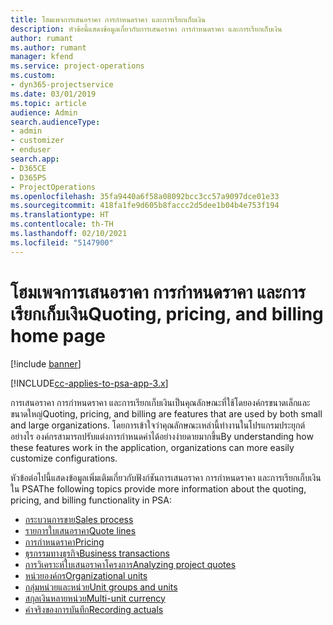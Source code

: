 ```yaml
---
title: โฮมเพจการเสนอราคา การกำหนดราคา และการเรียกเก็บเงิน
description: หัวข้อนี้แสดงข้อมูลเกี่ยวกับการเสนอราคา การกำหนดราคา และการเรียกเก็บเงิน
author: rumant
ms.author: rumant
manager: kfend
ms.service: project-operations
ms.custom:
- dyn365-projectservice
ms.date: 03/01/2019
ms.topic: article
audience: Admin
search.audienceType:
- admin
- customizer
- enduser
search.app:
- D365CE
- D365PS
- ProjectOperations
ms.openlocfilehash: 35fa9440a6f58a08092bcc3cc57a9097dce01e33
ms.sourcegitcommit: 418fa1fe9d605b8faccc2d5dee1b04b4e753f194
ms.translationtype: HT
ms.contentlocale: th-TH
ms.lasthandoff: 02/10/2021
ms.locfileid: "5147900"
---
```

# <a name="quoting-pricing-and-billing-home-page"></a><span data-ttu-id="f788f-103">โฮมเพจการเสนอราคา การกำหนดราคา และการเรียกเก็บเงิน</span><span class="sxs-lookup"><span data-stu-id="f788f-103">Quoting, pricing, and billing home page</span></span>

[!include [banner](../includes/psa-now-project-operations.md)]

[!INCLUDE[cc-applies-to-psa-app-3.x](../includes/cc-applies-to-psa-app-3x.md)]

<span data-ttu-id="f788f-104">การเสนอราคา การกำหนดราคา และการเรียกเก็บเงินเป็นคุณลักษณะที่ใช้โดยองค์กรขนาดเล็กและขนาดใหญ่</span><span class="sxs-lookup"><span data-stu-id="f788f-104">Quoting, pricing, and billing are features that are used by both small and large organizations.</span></span> <span data-ttu-id="f788f-105">โดยการเข้าใจว่าคุณลักษณะเหล่านี้ทำงานในโปรแกรมประยุกต์อย่างไร องค์กรสามารถปรับแต่งการกำหนดค่าได้อย่างง่ายดายมากขึ้น</span><span class="sxs-lookup"><span data-stu-id="f788f-105">By understanding how these features work in the application, organizations can more easily customize configurations.</span></span>

<span data-ttu-id="f788f-106">หัวข้อต่อไปนี้แสดงข้อมูลเพิ่มเติมเกี่ยวกับฟังก์ชันการเสนอราคา การกำหนดราคา และการเรียกเก็บเงินใน PSA</span><span class="sxs-lookup"><span data-stu-id="f788f-106">The following topics provide more information about the quoting, pricing, and billing functionality in PSA:</span></span>

- [<span data-ttu-id="f788f-107">กระบวนการขาย</span><span class="sxs-lookup"><span data-stu-id="f788f-107">Sales process</span></span>](basic-sales-process.md)
- [<span data-ttu-id="f788f-108">รายการใบเสนอราคา</span><span class="sxs-lookup"><span data-stu-id="f788f-108">Quote lines</span></span>](basic-quote-lines.md)
- [<span data-ttu-id="f788f-109">การกำหนดราคา</span><span class="sxs-lookup"><span data-stu-id="f788f-109">Pricing</span></span>](basic-pricing.md)
- [<span data-ttu-id="f788f-110">ธุรกรรมทางธุรกิจ</span><span class="sxs-lookup"><span data-stu-id="f788f-110">Business transactions</span></span>](basic-business-transactions.md)
- [<span data-ttu-id="f788f-111">การวิเคราะห์ใบเสนอราคาโครงการ</span><span class="sxs-lookup"><span data-stu-id="f788f-111">Analyzing project quotes</span></span>](basic-analyzing-quotes.md)
- [<span data-ttu-id="f788f-112">หน่วยองค์กร</span><span class="sxs-lookup"><span data-stu-id="f788f-112">Organizational units</span></span>](advanced-organizational.md)
- [<span data-ttu-id="f788f-113">กลุ่มหน่วยและหน่วย</span><span class="sxs-lookup"><span data-stu-id="f788f-113">Unit groups and units</span></span>](advanced-units.md)
- [<span data-ttu-id="f788f-114">สกุลเงินหลายหน่วย</span><span class="sxs-lookup"><span data-stu-id="f788f-114">Multi-unit currency</span></span>](advanced-currency.md)
- [<span data-ttu-id="f788f-115">ค่าจริงของการบันทึก</span><span class="sxs-lookup"><span data-stu-id="f788f-115">Recording actuals</span></span>](advanced-actuals.md)
